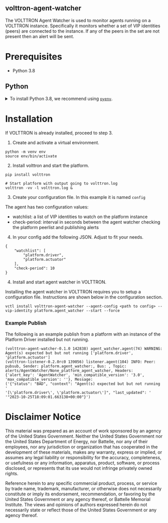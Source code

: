 ## volttron-agent-watcher

The VOLTTRON Agent Watcher is used to monitor agents running on a VOLTTRON instance. Specifically it monitors whether a set of
VIP identities (peers) are connected to the instance. If any of the peers in the set are not present then an alert will
be sent.

# Prerequisites

* Python 3.8

## Python

<details>
<summary>To install Python 3.8, we recommend using <a href="https://github.com/pyenv/pyenv"><code>pyenv</code></a>.</summary>

```bash
# install pyenv
git clone https://github.com/pyenv/pyenv ~/.pyenv

# setup pyenv (you should also put these three lines in .bashrc or similar)
export PATH="${HOME}/.pyenv/bin:${PATH}"
export PYENV_ROOT="${HOME}/.pyenv"
eval "$(pyenv init -)"

# install Python 3.8
pyenv install 3.8.10

# make it available globally
pyenv global system 3.8.10
```
</details>

# Installation
If VOLTTRON is already installed, proceed to step 3.

1. Create and activate a virtual environment.

```shell
python -m venv env
source env/bin/activate
```
2. Install volttron and start the platform.

```shell
pip install volttron

# Start platform with output going to volttron.log
volttron -vv -l volttron.log &
```
3. Create your configuration file. In this example it is named `config`

The agent has two configuration values:

* watchlist: a list of VIP identities to watch on the platform instance
* check-period: interval in seconds between the agent watcher checking the platform peerlist and publishing alerts

4. In your config add the following JSON. Adjust to fit your needs. 

```
{
    "watchlist": [
        "platform.driver",
        "platform.actuator"
    ],
    "check-period": 10
}
```
4. Install and start agent watcher in VOLTTRON.

Installing the agent watcher in VOLTTRON requires you to setup a configuration file. Instructions are shown below in the configuration section.
```shell
vctl install volttron-agent-watcher --agent-config <path to config> --vip-identity platform.agent_watcher --start --force
```



### Example Publish

The following is an example publish from a platform with an instance of the Platform Driver installed but not running.

```
(volttron-agent-watcher-0.1.0 142838) agent_watcher.agent(74) WARNING: Agent(s) expected but but not running ['platform.driver', 'platform.actuator']
(volttron-listener-0.2.0rc0 139056) listener.agent(104) INFO: Peer: pubsub, Sender: platform.agent_watcher:, Bus: , Topic: alerts/AgentWatcher/None_platform_agent_watcher, Headers: {'alert_key': 'AgentWatcher', 'min_compatible_version': '3.0', 'max_compatible_version': ''}, Message:
('{"status": "BAD", "context": "Agent(s) expected but but not running '
'[\'platform.driver\', \'platform.actuator\']", "last_updated": '
'"2023-10-25T18:09:01.663138+00:00"}')
```

# Disclaimer Notice

This material was prepared as an account of work sponsored by an agency of the
United States Government.  Neither the United States Government nor the United
States Department of Energy, nor Battelle, nor any of their employees, nor any
jurisdiction or organization that has cooperated in the development of these
materials, makes any warranty, express or implied, or assumes any legal
liability or responsibility for the accuracy, completeness, or usefulness or any
information, apparatus, product, software, or process disclosed, or represents
that its use would not infringe privately owned rights.

Reference herein to any specific commercial product, process, or service by
trade name, trademark, manufacturer, or otherwise does not necessarily
constitute or imply its endorsement, recommendation, or favoring by the United
States Government or any agency thereof, or Battelle Memorial Institute. The
views and opinions of authors expressed herein do not necessarily state or
reflect those of the United States Government or any agency thereof.
